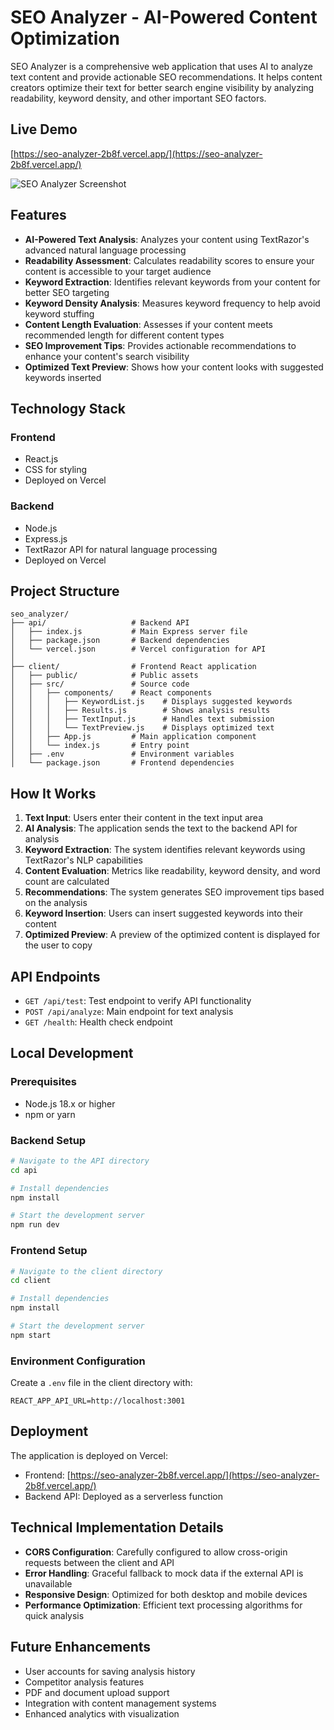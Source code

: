# SEO Analyzer - AI-Powered Content Optimization

SEO Analyzer is a comprehensive web application that uses AI to analyze text content and provide actionable SEO recommendations. It helps content creators optimize their text for better search engine visibility by analyzing readability, keyword density, and other important SEO factors.

## Live Demo

[https://seo-analyzer-2b8f.vercel.app/](https://seo-analyzer-2b8f.vercel.app/)

![SEO Analyzer Screenshot](screenshot.png)

## Features

- **AI-Powered Text Analysis**: Analyzes your content using TextRazor's advanced natural language processing
- **Readability Assessment**: Calculates readability scores to ensure your content is accessible to your target audience
- **Keyword Extraction**: Identifies relevant keywords from your content for better SEO targeting
- **Keyword Density Analysis**: Measures keyword frequency to help avoid keyword stuffing
- **Content Length Evaluation**: Assesses if your content meets recommended length for different content types
- **SEO Improvement Tips**: Provides actionable recommendations to enhance your content's search visibility
- **Optimized Text Preview**: Shows how your content looks with suggested keywords inserted

## Technology Stack

### Frontend
- React.js
- CSS for styling
- Deployed on Vercel

### Backend
- Node.js
- Express.js
- TextRazor API for natural language processing
- Deployed on Vercel

## Project Structure

```
seo_analyzer/
├── api/                   # Backend API
│   ├── index.js           # Main Express server file
│   ├── package.json       # Backend dependencies
│   └── vercel.json        # Vercel configuration for API
│
├── client/                # Frontend React application
│   ├── public/            # Public assets
│   ├── src/               # Source code
│   │   ├── components/    # React components
│   │   │   ├── KeywordList.js    # Displays suggested keywords
│   │   │   ├── Results.js        # Shows analysis results
│   │   │   ├── TextInput.js      # Handles text submission
│   │   │   └── TextPreview.js    # Displays optimized text
│   │   ├── App.js         # Main application component
│   │   └── index.js       # Entry point
│   ├── .env               # Environment variables
│   └── package.json       # Frontend dependencies
```

## How It Works

1. **Text Input**: Users enter their content in the text input area
2. **AI Analysis**: The application sends the text to the backend API for analysis
3. **Keyword Extraction**: The system identifies relevant keywords using TextRazor's NLP capabilities
4. **Content Evaluation**: Metrics like readability, keyword density, and word count are calculated
5. **Recommendations**: The system generates SEO improvement tips based on the analysis
6. **Keyword Insertion**: Users can insert suggested keywords into their content
7. **Optimized Preview**: A preview of the optimized content is displayed for the user to copy

## API Endpoints

- `GET /api/test`: Test endpoint to verify API functionality
- `POST /api/analyze`: Main endpoint for text analysis
- `GET /health`: Health check endpoint

## Local Development

### Prerequisites
- Node.js 18.x or higher
- npm or yarn

### Backend Setup

```bash
# Navigate to the API directory
cd api

# Install dependencies
npm install

# Start the development server
npm run dev
```

### Frontend Setup

```bash
# Navigate to the client directory
cd client

# Install dependencies
npm install

# Start the development server
npm start
```

### Environment Configuration

Create a `.env` file in the client directory with:

```
REACT_APP_API_URL=http://localhost:3001
```

## Deployment

The application is deployed on Vercel:

- Frontend: [https://seo-analyzer-2b8f.vercel.app/](https://seo-analyzer-2b8f.vercel.app/)
- Backend API: Deployed as a serverless function

## Technical Implementation Details

- **CORS Configuration**: Carefully configured to allow cross-origin requests between the client and API
- **Error Handling**: Graceful fallback to mock data if the external API is unavailable
- **Responsive Design**: Optimized for both desktop and mobile devices
- **Performance Optimization**: Efficient text processing algorithms for quick analysis

## Future Enhancements

- User accounts for saving analysis history
- Competitor analysis features
- PDF and document upload support
- Integration with content management systems
- Enhanced analytics with visualization
